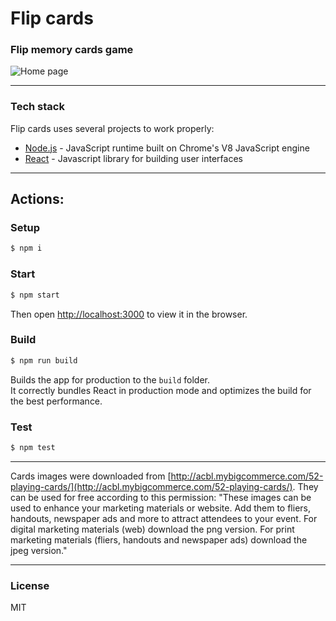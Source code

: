 # Flip cards

### Flip memory cards game

![Home page](https://i.imgur.com/WSnHNvB.png)

---

### Tech stack
Flip cards uses several projects to work properly:

* [Node.js] - JavaScript runtime built on Chrome's V8 JavaScript engine
* [React] - Javascript library for building user interfaces

---

## Actions:

### Setup
```sh
$ npm i
```

### Start
```sh
$ npm start
```

Then open [http://localhost:3000](http://localhost:3000) to view it in the browser.

### Build
```sh
$ npm run build
```

Builds the app for production to the `build` folder.<br />
It correctly bundles React in production mode and optimizes the build for the best performance.


### Test
```sh
$ npm test
```
---

Cards images were downloaded from [http://acbl.mybigcommerce.com/52-playing-cards/](http://acbl.mybigcommerce.com/52-playing-cards/).
They can be used for free according to this permission:
"These images can be used to enhance your marketing materials or website. Add them to fliers, handouts, newspaper ads and more to attract attendees to your event. For digital marketing materials (web) download the png version. For print marketing materials (fliers, handouts and newspaper ads) download the jpeg version."

---
### License

MIT

[Node.js]: <https://nodejs.org/>
[React]: <https://facebook.github.io/react>
